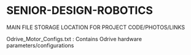 # SENIOR-DESIGN-ROBOTICS
MAIN FILE STORAGE LOCATION FOR PROJECT CODE/PHOTOS/LINKS

Odrive_Motor_Configs.txt : Contains Odrive hardware parameters/configurations
